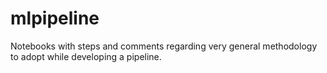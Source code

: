 # mlpipeline

Notebooks with steps and comments regarding very general methodology to adopt while developing a pipeline.
